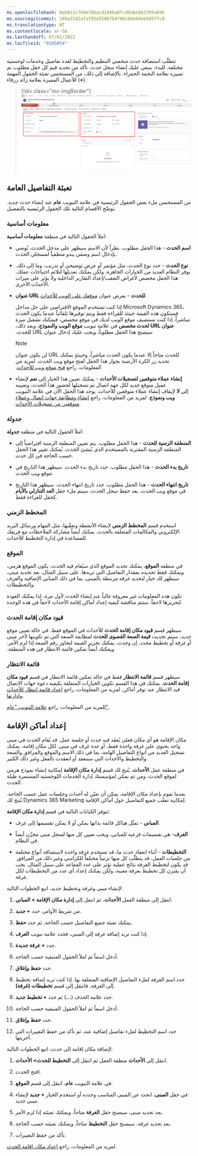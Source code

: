 ```yaml
---
ms.openlocfilehash: 0ab812c7b9e7dbacd2446a6fcd9aba563705e69b
ms.sourcegitcommit: 2d9a31d2afaf95e55867b4f86c88e84eb9d57fc0
ms.translationtype: HT
ms.contentlocale: ar-SA
ms.lasthandoff: 07/01/2022
ms.locfileid: "9105854"
---
```

تتطلّب استضافة حدث شخصي التنظيم والتخطيط لعدة تفاصيل وخدمات لوجستية مختلفة. للبدء، ينبغي عليك إنشاء سجل حدث. تأكد من تحديد قيم كل حقل مطلوب تم تمييزه بعلامة النجمة الحمراء. بالإضافة إلى ذلك، ‏‏من المستحسن تعبئة الحقول المهمة للأعمال المميزة بعلامة زائد زرقاء (**+**).

> [!div class="mx-imgBorder"]
> [![لقطة شاشة لسجل حدث جديد تعرض أقسام المعلومات الأساسية والجدولة.](../media/new-event-record-sm.png)](../media/new-event-record-sm.png#lightbox)

## <a name="fill-out-the-general-details"></a>تعبئة التفاصيل العامة

من المستحسن ملء بعض الحقول الرئيسية في علامة التبويب **عام** عند إنشاء حدث جديد. توضّح الأقسام التالية تلك الحقول الرئيسية بالتفصيل.

### <a name="key-information"></a>معلومات أساسية

املأ الحقول التالية في منطقة **معلومات أساسية**:

-   **اسم الحدث** - هذا الحقل مطلوب. نظراً لأن الاسم سيظهر على مدخل الحدث، نُوصي بإدخال اسم وصفي يبدو منطقياً لمسجلي الحدث.

-   **نوع الحدث** - حدد نوع الحدث، مثل مؤتمر أو عرض توضيحي أو تدريب، وما إلى ذلك. يوفر النظام العديد من الخيارات الجاهزة، ولكن يمكنك تعديلها لتلائم احتياجات عملك. هذا الحقل مخصص لأغراض التعقب/إعداد التقارير الداخلية ولا يؤثر على ميزات الأحداث الأخرى.

-   **عنوان URL للحدث** - يعرض عنوان [موقعك على الويب للأحداث](/dynamics365/marketing/set-up-event-portal/?azure-portal=true).
    
    إذا كنت تستخدم الموقع الافتراضي على حل مداخل Microsoft Dynamics 365، فستكون هذه القيمة حينئذ للقراءة فقط ويتم توفيرها تلقائياً عندما يكون الحدث مباشراً. إذا كنت تستضيف موقع الويب لديك في موقع مخصص، فيمكنك تشغيل ميزة  **‏‫عنوان URL لحدث مخصص** في علامة تبويب **موقع الويب والنموذج**، وبعد ذلك، سيصبح هذا الحقل مطلوباً، ويجب عليك إدخال عنوان URL للحدث. 

    > [!NOTE]
    > لن يكون عنوان URL للحدث متاحاً إلا عندما يكون الحدث مباشراً، وحينئذٍ يمكنك تحديد زر الكرة الأرضية بجوار هذا الحقل لفتح موقع ويب الحدث. لمزيد من المعلومات، راجع [‏‫فتح موقع ويب للأحداث](/dynamics365/marketing/set-up-event-portal?azure-portal=true#open-site).

-   **إنشاء عملاء متوقعين لتسجيلات الأحداث‬** - يمكنك تعيين هذا الخيار إلى **نعم** لإنشاء عميل متوقع جديد لكل جهة اتصال تم تسجيلها لحضور هذا الحدث، وتعيينه إلى **لا** لإيقاف إنشاء عملاء متوقعين للأحداث.
    يوجد هذا الحقل الآن في علامة التبويب **ويب ونموذج**. لمزيد من المعلومات، راجع [إنشاء ومطابقة جهات اتصال وعملاء متوقعين من تسجيلات الأحداث](/dynamics365/marketing/set-up-event-portal?azure-portal=true#generate-leads).

### <a name="schedule"></a>جدولة

املأ الحقول التالية في منطقة **جدولة**:

-   **المنطقة الزمنية للحدث** - هذا الحقل مطلوب. يتم تعيين المنطقة الزمنية افتراضياً إلى المنطقة الزمنية المقترنة بالمستخدم الذي يُنشئ الحدث. يُمكنك تغيير هذا الحقل حسب الحاجة في كل حدث.

-   **تاريخ بدء الحدث** - هذا الحقل مطلوب. حدد تاريخ بدء الحدث. سيظهر هذا التاريخ في موقع ويب الحدث.

-   **تاريخ انتهاء الحدث** - هذا الحقل مطلوب. حدد تاريخ انتهاء الحدث. سيظهر هذا التاريخ في موقع ويب الحدث.
    بعد حفظ سجل الحدث، سيتم ملء حقل **العد التنازلي بالأيام** كحقل للقراءة فقط.

### <a name="timeline"></a>المخطط الزمني

استخدم قسم **المخطط الزمني** لإنشاء الأنشطة وتعقّبها، مثل المهام ورسائل البريد الإلكتروني والمكالمات المتعلقة بالحدث. يمكنك أيضاً مشاركة الملاحظات مع فريقك للمساعدة في إدارة التخطيط للأحداث.

### <a name="location"></a>الموقع

في منطقة **الموقع**، يمكنك تحديد الموقع الذي سيُقام فيه الحدث. يكون الموقع هرمي، ويمكنك فقط تحديده بمقدار التفاصيل التي تريدها. على سبيل المثال، بعد تحديد مبنى، سيظهر لك خيار لتحديد غرفة مرتبطة بالمبنى، بما في ذلك المباني الإضافية والغرف والتخطيطات. 

تكون هذه المعلومات غير معروفة غالباً عند إنشاء الحدث لأول مرة، لذا يمكنك العودة لتحريرها لاحقاً. ستتم مناقشة كيفية إعداد أماكن إقامة الأحداث لاحقاً في هذه الوحدة.

### <a name="venue-constraints"></a>قيود مكان إقامة الحدث

سيظهر قسم **قيود مكان إقامة الحدث** للأحداث في الموقع فقط. في حالة تعيين موقع جديد، سيتم تحديث **قيمة السعة القصوى للحدث‬‏‫** لمطابقة السعة التي تم تكوينها لآخر مبنى أو غرفة أو تخطيط محدد، إن وجدت. يمكنك تحرير القيمة لتجاوز رقم السعة إذا لزم الأمر. ويمكنك أيضاً تمكين قائمة الانتظار في هذه المنطقة.

### <a name="waitlist"></a>قائمة الانتظار

سيظهر قسم **قائمة الانتظار** فقط في حالة تمكين قائمة الانتظار في قسم **‏‫قيود مكان إقامة الحدث‬**. يمكنك في هذا القسم تكوين الخيارات المتعلقة بكيفية دعوة جهات الاتصال قيد الانتظار عند توفر أماكن. لمزيد من المعلومات، راجع [‏‫إعداد قائمة انتظار للأحداث وإدارتها‬](/dynamics365/marketing/event-waitlist?azure-portal=true).

للمزيد من المعلومات، راجع [علامة التبويب "عام"](/dynamics365/marketing/set-up-event?azure-portal=true#the-general-tab).

## <a name="set-up-venues"></a>إعداد أماكن الإقامة 

مكان الإقامة هو أي مكان فعلي يُعقَد فيه حدث أو جلسة عمل.
قد يُقام الحدث في مبنى واحد يحتوي على غرفة واحدة فقط، أو عدة غرف في مبنى. لكل مكان إقامة، يمكنك تسجيل العديد من أنواع التفاصيل الهامة، بما في ذلك الاسم والموقع والمرافق والسعة والتخطيط والأحداث التي ستنعقد أو انعقدت بالفعل وغير ذلك الكثير.

في منطقة عمل **الأحداث**، يُتيح لك قسم **إدارة مكان الإقامة** إمكانية إنشاء نموذج هرمي لموقع الحدث، ومن ثم يمكن لمؤسستك إدارة الخدمات اللوجستية المستمرة طيلة الحدث.

بعدما تقوم بإعداد مكان الإقامة، يمكن أن تعيّن له أحداث وجلسات عمل حسب الحاجة. يُتيح لك Dynamics 365 Marketing إمكانية تعقّب جميع التفاصيل حول أماكن الإقامة. 

تتوفر الكيانات التالية في قسم **إدارة مكان الإقامة‬**:

-   **المباني** - تمثّل هياكل قائمة بذاتها يمكن أو لا يمكن تقسيمها إلى غرف.

-   **الغرف**- هي تقسيمات فرعية للمباني، ويجب تعيين كل منها لسجل مبنى مخزّن أيضاً في النظام.

-   **التخطيطات** - أثناء انعقاد حدث ما، قد تستخدم غرفة واحدة لاستضافة أنواع مختلفة من جلسات العمل، قد يتطلّب كل منها ترتيباً مختلفاً للكراسي وغير ذلك من المرافق. قد يكون لتخطيط الغرفة نتائج عملية تؤثر على عدد المقاعد على سبيل المثال. يجب أن يقترن كل تخطيط بغرفة معينة، ولكن يمكنك إعداد أي عدد من التخطيطات لكل غرفة.

لإنشاء مبنى وغرفة وتخطيط جديد، اتبع الخطوات التالية:

1.  انتقل إلى منطقة العمل **الأحداث**، ثم انتقل إلى **إدارة مكان الإقامة > المباني**.

1.  من شريط الأوامر، حدد **+ جديد**.

1.  يمكنك تعبئة جميع التفاصيل حسب الحاجة، ثم حدد **حفظ**.

1.  إذا كنت تريد إضافة غرفة إلى المبنى، فحدد علامة تبويب **الغرف**.

1.  حدد **+ غرفة جديدة**.

1.  أدخل اسماً ثم املأ الحقول المتبقية حسب الحاجة.

1.  حدد **حفظ وإغلاق**.

1.  حدد اسم الغرفة لملء التفاصيل الإضافية المتعلقة بها. إذا كنت تريد إضافة تخطيط إلى الغرفة، فانتقل إلى قسم **تخطيطات (غرفة)**.

1.  حدد علامة الحذف (**...**) ثم حدد **+ تخطيط جديد**.

1.  أدخل اسماً ثم املأ الحقول المتبقية حسب الحاجة.

1.  حدد **حفظ وإغلاق**.

1.  حدد اسم التخطيط لملء تفاصيل إضافية عنه، ثم تأكد من حفظ التغييرات التي أجريتها.

لإضافة مكان إقامة إلى حدث، اتبع الخطوات التالية:

1.  انتقل إلى **الأحداث** منطقة العمل ثم انتقل إلى **التخطيط للحدث> الأحداث**.

1.  افتح الحدث.

1.  في علامة التبويب **عام**، انتقل إلى قسم **الموقع**.

1.  في حقل **المبنى**، ابحث عن المبنى المناسب وحدده أو استخدم الخيار **+ جديد** لإنشاء مبنى جديد.

1.  بعد تحديد مبنى، سيصبح حقل **الغرفة** متاحاً، ويمكنك تعبئته إذا لزم الأمر.

1.  بعد تحديد غرفة، سيصبح حقل **التخطيط** متاحاً، ويمكنك تعبئته حسب الحاجة.

1.  تأكد من حفظ التغييرات.

لمزيد من المعلومات، راجع [‏‫إعداد مكان إقامة الحدث‬](/dynamics365/marketing/set-up-event?azure-portal=true#set-up-the-event-venue).
